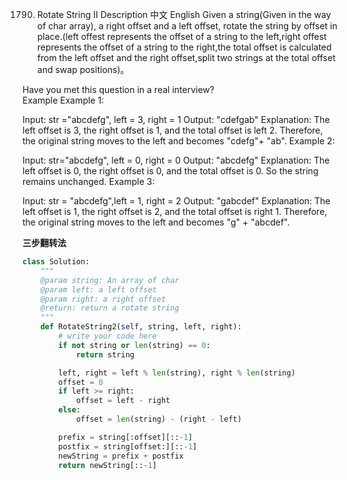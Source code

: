 1790. Rotate String II
Description
中文
English
Given a string(Given in the way of char array), a right offset and a left offset, rotate the string by offset in place.(left offest represents the offset of a string to the left,right offest represents the offset of a string to the right,the total offset is calculated from the left offset and the right offset,split two strings at the total offset and swap positions)。

Have you met this question in a real interview?  
Example
Example 1:

Input: str ="abcdefg", left = 3, right = 1
Output: "cdefgab"
Explanation: The left offset is 3, the right offset is 1, and the total offset is left 2. Therefore, the original string moves to the left and becomes "cdefg"+ "ab".
Example 2:

Input: str="abcdefg", left = 0, right = 0
Output: "abcdefg"
Explanation: The left offset is 0, the right offset is 0, and the total offset is 0. So the string remains unchanged.
Example 3:

Input: str = "abcdefg",left = 1, right = 2
Output: "gabcdef"
Explanation: The left offset is 1, the right offset is 2, and the total offset is right 1. Therefore, the original string moves to the left and becomes "g" + "abcdef".

**三步翻转法**

```python
class Solution:
    """
    @param string: An array of char
    @param left: a left offset
    @param right: a right offset
    @return: return a rotate string
    """
    def RotateString2(self, string, left, right):
        # write your code here
        if not string or len(string) == 0:
            return string

        left, right = left % len(string), right % len(string)
        offset = 0
        if left >= right:
            offset = left - right
        else:
            offset = len(string) - (right - left)

        prefix = string[:offset][::-1]
        postfix = string[offset:][::-1]
        newString = prefix + postfix
        return newString[::-1]
```
